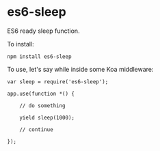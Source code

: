 # es6-sleep

ES6 ready sleep function.

To install:

    npm install es6-sleep

To use, let's say while inside some Koa middleware:

    var sleep = require('es6-sleep');

    app.use(function *() {

        // do something

        yield sleep(1000);

        // continue

    });
